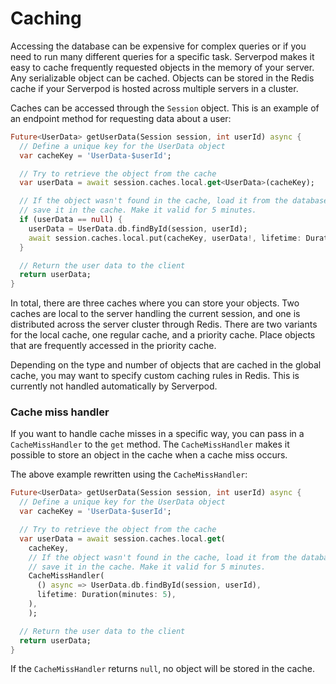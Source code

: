 # Caching

Accessing the database can be expensive for complex queries or if you need to run many different queries for a specific task. Serverpod makes it easy to cache frequently requested objects in the memory of your server. Any serializable object can be cached. Objects can be stored in the Redis cache if your Serverpod is hosted across multiple servers in a cluster.

Caches can be accessed through the `Session` object. This is an example of an endpoint method for requesting data about a user:

```dart
Future<UserData> getUserData(Session session, int userId) async {
  // Define a unique key for the UserData object
  var cacheKey = 'UserData-$userId';

  // Try to retrieve the object from the cache
  var userData = await session.caches.local.get<UserData>(cacheKey);

  // If the object wasn't found in the cache, load it from the database and
  // save it in the cache. Make it valid for 5 minutes.
  if (userData == null) {
    userData = UserData.db.findById(session, userId);
    await session.caches.local.put(cacheKey, userData!, lifetime: Duration(minutes: 5));
  }

  // Return the user data to the client
  return userData;
}
```

In total, there are three caches where you can store your objects. Two caches are local to the server handling the current session, and one is distributed across the server cluster through Redis. There are two variants for the local cache, one regular cache, and a priority cache. Place objects that are frequently accessed in the priority cache.

Depending on the type and number of objects that are cached in the global cache, you may want to specify custom caching rules in Redis. This is currently not handled automatically by Serverpod.

### Cache miss handler

If you want to handle cache misses in a specific way, you can pass in a `CacheMissHandler` to the `get` method. The `CacheMissHandler` makes it possible to store an object in the cache when a cache miss occurs.

The above example rewritten using the `CacheMissHandler`:

```dart
Future<UserData> getUserData(Session session, int userId) async {
  // Define a unique key for the UserData object
  var cacheKey = 'UserData-$userId';

  // Try to retrieve the object from the cache
  var userData = await session.caches.local.get(
    cacheKey,
    // If the object wasn't found in the cache, load it from the database and
    // save it in the cache. Make it valid for 5 minutes.
    CacheMissHandler(
      () async => UserData.db.findById(session, userId),
      lifetime: Duration(minutes: 5),
    ),
    );

  // Return the user data to the client
  return userData;
}
```

If the `CacheMissHandler` returns `null`, no object will be stored in the cache.
